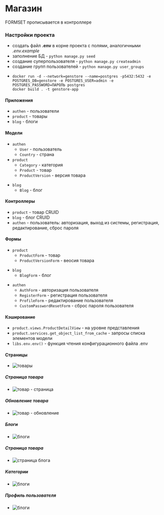 # Магазин

FORMSET прописывается в контроллере

### Настройки проекта
+ cоздать файл **.env** в корне проекта с полями, аналогичными *.env.example*
+ заполнение БД - ``python manage.py seed``
+ создание суперпользователя - ``python manage.py createadmin``
+ создание групп пользователей - ``python manage.py user_groups``
+ ```
  docker run -d --network=genstore --name=postgres -p5432:5432 -e POSTGRES_DB=genstore -e POSTGRES_USER=admin -e POSTGRES_PASSWORD=ПАРОЛЬ postgres
  docker build . -t genstore-app
  ```

#### Приложения
+ ``authen`` - пользователи
+ ``product`` - товары
+ ``blog`` - блоги

#### Модели
* ``authen``
  + ``User`` - пользователь
  +  ``Country`` - страна
* ``product``
  + ``Category`` - категория
  + ``Product``  - товар
  + ``ProductVersion`` - версия товара
+ ``blog``
  + ``Blog`` - блог


#### Контроллеры
+ ``product`` - товар CRUID
+ ``blog`` - блог CRUID
+ ``authen`` - пользователь: авторизация, выход из системы, регистрация, редактирование, сброс пароля


#### Формы
* ``product``
  + ``ProductForm`` - товар
  + ``ProductVersionForm`` - веосия товара
+ ``blog``
  + ``BlogForm`` - блог
* ``authen``
  + ``AuthForm`` - авторизация пользователя
  + ``RegisterForm`` - регистрация пользователя
  + ``ProfileForm`` - редактирование пользователя
  + ``CustomPasswordResetForm`` - сброс пароля пользователя

#### Кэширование
+ ``product.views.ProductDetailView`` - на уровне представления
+ ``product.services.get_object_list_from_cache`` - запросы списка элементов модели
+ ``libs.env.env()`` - функция чтения конфигурационного файла .env

#### Страницы
+ ![товары](/readme/product.png)
##### Страница товара
+ ![товар - страница](/readme/product_detail.png)
##### Обновление товара
+ ![товар - обновление](/readme/product_update.png)
##### Блоги
+ ![блоги](/readme/blogs.png)
##### Страница товара
+ ![страница блога](/readme/blog_detail.png)
##### Категории
+ ![блоги](/readme/categories.png)
##### Профиль пользователя
+ ![блоги](/readme/user_profile.png)
